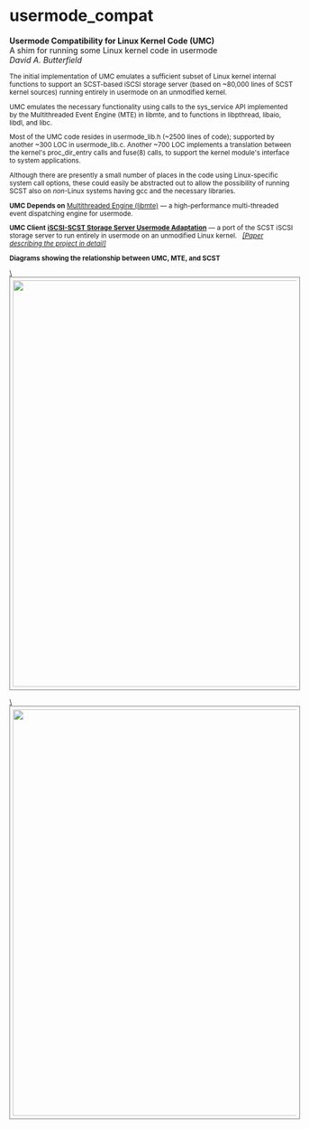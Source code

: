 # usermode_compat
**Usermode Compatibility for Linux Kernel Code (UMC)**  
A shim for running some Linux kernel code in usermode  
*David A. Butterfield*

<SMALL>

The initial implementation of UMC emulates a sufficient subset of Linux kernel
internal functions to support an SCST-based iSCSI storage server (based on
~80,000 lines of SCST kernel sources) running entirely in usermode on an
unmodified kernel.

UMC emulates the necessary functionality using calls to the sys_service API
implemented by the Multithreaded Event Engine (MTE) in libmte, and to functions
in libpthread, libaio, libdl, and libc.

Most of the UMC code resides in usermode_lib.h (~2500 lines of code); supported
by another ~300 LOC in usermode_lib.c.  Another ~700 LOC implements a
translation between the kernel's proc_dir_entry calls and fuse(8) calls, to
support the kernel module's interface to system applications.

Although there are presently a small number of places in the code using
Linux-specific system call options, these could easily be abstracted out to
allow the possibility of running SCST also on _non_-Linux systems having gcc and
the necessary libraries.

**UMC Depends on**
<A HREF="https://github.com/DavidButterfield/MTE">Multithreaded Engine (libmte)</A>
    &mdash; a high-performance multi-threaded event dispatching engine for usermode.

**UMC Client** 
<A HREF="https://davidbutterfield.github.io/SCST-Usermode-Adaptation/">
         <STRONG>iSCSI-SCST Storage Server Usermode Adaptation</STRONG></A>
    &mdash; a port of the SCST iSCSI storage server to run entirely in usermode on an unmodified Linux kernel. &nbsp;
<A  HREF="https://davidbutterfield.github.io/SCST-Usermode-Adaptation/SCST_Usermode.html">
	 <I>[Paper describing the project in detail]</I></A>

**Diagrams showing the relationship between UMC, MTE, and SCST**  

<A HREF="https://davidbutterfield.github.io/SCST-Usermode-Adaptation/SCST_usermode_service_map.pdf">
\<IMG SRC="https://davidbutterfield.github.io/SCST-Usermode-Adaptation/SCST_usermode_service_map.png"
 BORDER=1 style="padding:5px; border-color: grey" WIDTH=720\></A>

<P>
<A HREF="https://davidbutterfield.github.io/SCST-Usermode-Adaptation/SCST_usermode_includes.pdf">
\<IMG SRC="https://davidbutterfield.github.io/SCST-Usermode-Adaptation/SCST_usermode_includes.png"
 BORDER=1 style="padding:5px; border-color: grey" WIDTH=720\></A>

</SMALL>
